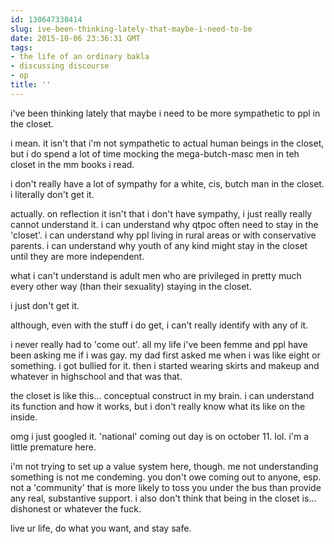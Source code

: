 ```yaml
---
id: 130647330414
slug: ive-been-thinking-lately-that-maybe-i-need-to-be
date: 2015-10-06 23:36:31 GMT
tags:
- the life of an ordinary bakla
- discussing discourse
- op
title: ''
---
```

i've been thinking lately that maybe i need to be more sympathetic to ppl in the closet.

i mean. it isn't that i'm not sympathetic to actual human beings in the closet, but i do spend a lot of time mocking the mega-butch-masc men in teh closet in the mm books i read.

i don't really have a lot of sympathy for a white, cis, butch man in the closet. i literally don't get it.

actually. on reflection it isn't that i don't have sympathy, i just really really cannot understand it. i can understand why qtpoc often need to stay in the 'closet'. i can understand why ppl living in rural areas or with conservative parents. i can understand why youth of any kind might stay in the closet until they are more independent.

what i can't understand is adult men who are privileged in pretty much every other way (than their sexuality) staying in the closet.

i just don't get it.

although, even with the stuff i do get, i can't really identify with any of it. 

i never really had to 'come out'. all my life i've been femme and ppl have been asking me if i was gay. my dad first asked me when i was like eight or something. i got bullied for it. then i started wearing skirts and makeup and whatever in highschool and that was that.

the closet is like this... conceptual construct in my brain. i can understand its function and how it works, but i don't really know what its like on the inside.

omg i just googled it. 'national' coming out day is on october 11. lol. i'm a little premature here.

i'm not trying to set up a value system here, though. me not understanding something is not me condeming. you don't owe coming out to anyone, esp. not a 'community' that is more likely to toss you under the bus than provide any real, substantive support. i also don't think that being in the closet is... dishonest or whatever the fuck. 

live ur life, do what you want, and stay safe.